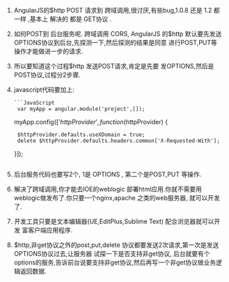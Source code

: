 1. AngularJS的$http POST 请求到 跨域调用,很讨厌,有些bug,1.0.8 还是 1.2 都一样 ,基本上 解决的 都是 GET协议 .
2. 如何POST到 后台服务呢. 跨域调用 CORS, AngularJS 的$http 默认要先发送OPTIONS协议到后台,先探测一下,然后探测的结果是同意
   进行POST,PUT等操作才能做进一步的请求.
3. 所以要知道这个过程$http 发送POST请求,肯定是先要 发OPTIONS,然后是POST协议,过程分2步骤.
4. javascript代码要加上:


       ```JavaScript
        var myApp = angular.module('project',[]);

	myApp.config(['$httpProvider', function($httpProvider) {
  
        $httpProvider.defaults.useXDomain = true;
        delete $httpProvider.defaults.headers.common['X-Requested-With'];
  	}]);
 	```
5. 后台服务代码也要写2个, 1是 OPTIONS , 第二个是POST,PUT 等操作.
6. 解决了跨域调用,你才能去IOE的weblogic 部署html应用.你就不需要用weblogic做发布了.你只要一个nginx,apache 之类的web服务器,
	就可以开发了. 
7. 开发工具只要是文本编辑器(UE,EditPlus,Sublime Text) 配合浏览器就可以开发 富客户端应用程序.
8. $http,非get协议之外的post,put,delete 协议都要发送2次请求,第一次是发送OPTIONS协议过去,让服务器 试探一下是否支持非get协议,
   后台就要有个options的服务,告诉前台说要支持非get协议,然后再写一个非get协议做业务逻辑返回数据.
